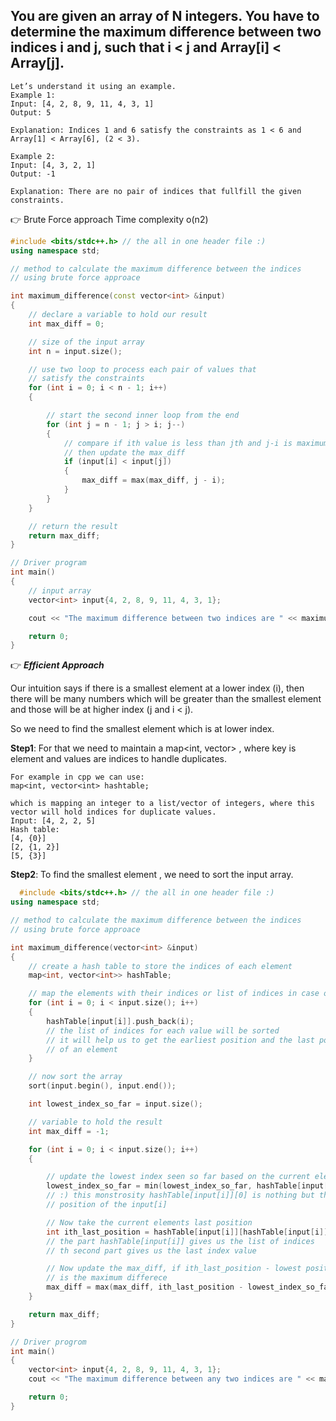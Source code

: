 ## You are given an array of N integers. You have to determine the maximum difference between two indices i and j, such that i < j and Array[i] < Array[j].

```
Let’s understand it using an example.
Example 1:
Input: [4, 2, 8, 9, 11, 4, 3, 1]
Output: 5

Explanation: Indices 1 and 6 satisfy the constraints as 1 < 6 and Array[1] < Array[6], (2 < 3).

Example 2:
Input: [4, 3, 2, 1]
Output: -1

Explanation: There are no pair of indices that fullfill the given constraints.
```

👉 Brute Force approach Time complexity o(n2)

```cpp
#include <bits/stdc++.h> // the all in one header file :)
using namespace std;

// method to calculate the maximum difference between the indices
// using brute force approace

int maximum_difference(const vector<int> &input)
{
	// declare a variable to hold our result
	int max_diff = 0;

	// size of the input array
	int n = input.size();

	// use two loop to process each pair of values that
	// satisfy the constraints
	for (int i = 0; i < n - 1; i++)
	{

		// start the second inner loop from the end
		for (int j = n - 1; j > i; j--)
		{
			// compare if ith value is less than jth and j-i is maximum
			// then update the max_diff
			if (input[i] < input[j])
			{
				max_diff = max(max_diff, j - i);
			}
		}
	}

	// return the result
	return max_diff;
}

// Driver program
int main()
{
	// input array
	vector<int> input{4, 2, 8, 9, 11, 4, 3, 1};

	cout << "The maximum difference between two indices are " << maximum_difference(input) << endl;

	return 0;
}
```

👉 ***Efficient Approach***

Our intuition says if there is a smallest element at a lower index (i), then there will be many numbers which will be greater than the smallest element and those will be at higher index (j and i < j). 

So we need to find the smallest element which is at lower index. 

**Step1**: For that we need to maintain a map<int, vector<int>> , where key is element and values are indices to handle duplicates.
  
```
For example in cpp we can use:
map<int, vector<int> hashtable;

which is mapping an integer to a list/vector of integers, where this vector will hold indices for duplicate values.
Input: [4, 2, 2, 5]
Hash table:
[4, {0}]
[2, {1, 2}]
[5, {3}]
```

**Step2**: To find the smallest element , we need to sort the input array. 

```cpp
  #include <bits/stdc++.h> // the all in one header file :)
using namespace std;

// method to calculate the maximum difference between the indices
// using brute force approace

int maximum_difference(vector<int> &input)
{
	// create a hash table to store the indices of each element
	map<int, vector<int>> hashTable;

	// map the elements with their indices or list of indices in case of duplicates
	for (int i = 0; i < input.size(); i++)
	{
		hashTable[input[i]].push_back(i);
		// the list of indices for each value will be sorted
		// it will help us to get the earliest position and the last position
		// of an element
	}

	// now sort the array
	sort(input.begin(), input.end());

	int lowest_index_so_far = input.size();

	// variable to hold the result
	int max_diff = -1;

	for (int i = 0; i < input.size(); i++)
	{

		// update the lowest index seen so far based on the current element
		lowest_index_so_far = min(lowest_index_so_far, hashTable[input[i]][0]);
		// :) this monstrosity hashTable[input[i]][0] is nothing but the first
		// position of the input[i]

		// Now take the current elements last position
		int ith_last_position = hashTable[input[i]][hashTable[input[i]].size() - 1];
		// the part hashTable[input[i]] gives us the list of indices
		// th second part gives us the last index value

		// Now update the max_diff, if ith_last_position - lowest position seen so far
		// is the maximum differece
		max_diff = max(max_diff, ith_last_position - lowest_index_so_far);
	}

	return max_diff;
}

// Driver progrom
int main()
{
	vector<int> input{4, 2, 8, 9, 11, 4, 3, 1};
	cout << "The maximum difference between any two indices are " << maximum_difference(input) << endl;

	return 0;
}
```







